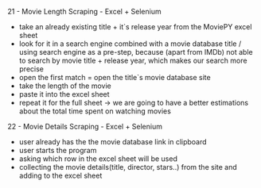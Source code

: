 21 - Movie Length Scraping - Excel + Selenium
- take an already existing title + it`s release year from the MoviePY excel sheet
- look for it in a search engine combined with a movie database title / using search engine as a pre-step, because (apart from IMDb) not able to search by movie title + release year, which makes our search more precise
- open the first match = open the title`s movie database site
- take the length of the movie
- paste it into the excel sheet
- repeat it for the full sheet -> we are going to have a better estimations about the total time spent on watching movies

22 - Movie Details Scraping - Excel + Selenium
- user already has the the movie database link in clipboard
- user starts the program
- asking which row in the excel sheet will be used
- collecting the movie details(title, director, stars..) from the site and adding to the excel sheet